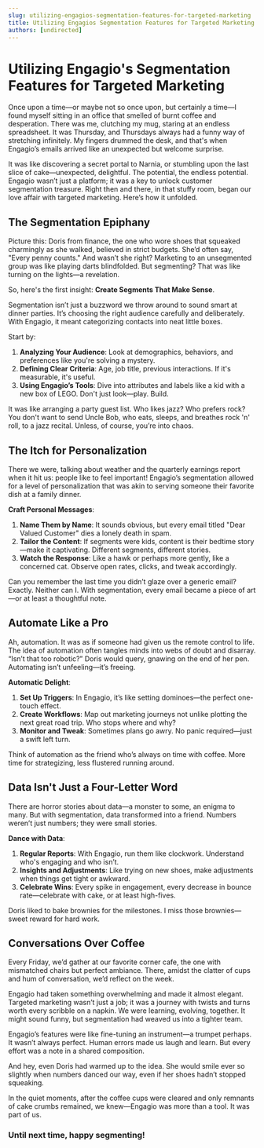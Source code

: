 ```yaml
---
slug: utilizing-engagios-segmentation-features-for-targeted-marketing
title: Utilizing Engagios Segmentation Features for Targeted Marketing
authors: [undirected]
---
```



# Utilizing Engagio's Segmentation Features for Targeted Marketing

Once upon a time—or maybe not so once upon, but certainly a time—I found myself sitting in an office that smelled of burnt coffee and desperation. There was me, clutching my mug, staring at an endless spreadsheet. It was Thursday, and Thursdays always had a funny way of stretching infinitely. My fingers drummed the desk, and that's when Engagio’s emails arrived like an unexpected but welcome surprise.

It was like discovering a secret portal to Narnia, or stumbling upon the last slice of cake—unexpected, delightful. The potential, the endless potential. Engagio wasn’t just a platform; it was a key to unlock customer segmentation treasure. Right then and there, in that stuffy room, began our love affair with targeted marketing. Here’s how it unfolded.

## The Segmentation Epiphany

Picture this: Doris from finance, the one who wore shoes that squeaked charmingly as she walked, believed in strict budgets. She’d often say, "Every penny counts." And wasn’t she right? Marketing to an unsegmented group was like playing darts blindfolded. But segmenting? That was like turning on the lights—a revelation.

So, here's the first insight: **Create Segments That Make Sense**.

Segmentation isn’t just a buzzword we throw around to sound smart at dinner parties. It’s choosing the right audience carefully and deliberately. With Engagio, it meant categorizing contacts into neat little boxes. 

Start by:
1. **Analyzing Your Audience**: Look at demographics, behaviors, and preferences like you're solving a mystery.
2. **Defining Clear Criteria**: Age, job title, previous interactions. If it's measurable, it's useful.
3. **Using Engagio’s Tools**: Dive into attributes and labels like a kid with a new box of LEGO. Don't just look—play. Build.

It was like arranging a party guest list. Who likes jazz? Who prefers rock? You don't want to send Uncle Bob, who eats, sleeps, and breathes rock 'n' roll, to a jazz recital. Unless, of course, you’re into chaos.

## The Itch for Personalization

There we were, talking about weather and the quarterly earnings report when it hit us: people like to feel important! Engagio’s segmentation allowed for a level of personalization that was akin to serving someone their favorite dish at a family dinner.

**Craft Personal Messages**:

1. **Name Them by Name**: It sounds obvious, but every email titled "Dear Valued Customer" dies a lonely death in spam.
2. **Tailor the Content**: If segments were kids, content is their bedtime story—make it captivating. Different segments, different stories.
3. **Watch the Response**: Like a hawk or perhaps more gently, like a concerned cat. Observe open rates, clicks, and tweak accordingly.

Can you remember the last time you didn’t glaze over a generic email? Exactly. Neither can I. With segmentation, every email became a piece of art—or at least a thoughtful note.

## Automate Like a Pro

Ah, automation. It was as if someone had given us the remote control to life. The idea of automation often tangles minds into webs of doubt and disarray. “Isn’t that too robotic?” Doris would query, gnawing on the end of her pen. Automating isn’t unfeeling—it’s freeing.

**Automatic Delight**:

1. **Set Up Triggers**: In Engagio, it’s like setting dominoes—the perfect one-touch effect.
2. **Create Workflows**: Map out marketing journeys not unlike plotting the next great road trip. Who stops where and why?
3. **Monitor and Tweak**: Sometimes plans go awry. No panic required—just a swift left turn.

Think of automation as the friend who’s always on time with coffee. More time for strategizing, less flustered running around.

## Data Isn't Just a Four-Letter Word

There are horror stories about data—a monster to some, an enigma to many. But with segmentation, data transformed into a friend. Numbers weren’t just numbers; they were small stories.

**Dance with Data**:

1. **Regular Reports**: With Engagio, run them like clockwork. Understand who's engaging and who isn’t.
2. **Insights and Adjustments**: Like trying on new shoes, make adjustments when things get tight or awkward.
3. **Celebrate Wins**: Every spike in engagement, every decrease in bounce rate—celebrate with cake, or at least high-fives.

Doris liked to bake brownies for the milestones. I miss those brownies—sweet reward for hard work.

## Conversations Over Coffee

Every Friday, we’d gather at our favorite corner cafe, the one with mismatched chairs but perfect ambiance. There, amidst the clatter of cups and hum of conversation, we’d reflect on the week.

Engagio had taken something overwhelming and made it almost elegant. Targeted marketing wasn’t just a job; it was a journey with twists and turns worth every scribble on a napkin. We were learning, evolving, together. It might sound funny, but segmentation had weaved us into a tighter team.

Engagio’s features were like fine-tuning an instrument—a trumpet perhaps. It wasn’t always perfect. Human errors made us laugh and learn. But every effort was a note in a shared composition.

And hey, even Doris had warmed up to the idea. She would smile ever so slightly when numbers danced our way, even if her shoes hadn’t stopped squeaking.

In the quiet moments, after the coffee cups were cleared and only remnants of cake crumbs remained, we knew—Engagio was more than a tool. It was part of us.

### Until next time, happy segmenting!